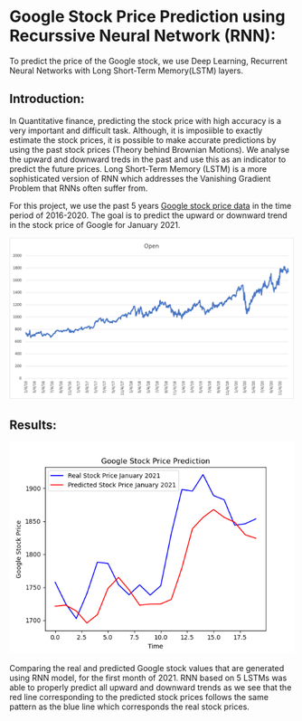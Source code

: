# Google Stock Price Prediction using Recurssive Neural Network (RNN):
 To predict the price of the Google stock, we use Deep Learning, Recurrent Neural Networks with Long Short-Term Memory(LSTM) layers.
 
 ## Introduction:
 
 In Quantitative finance, predicting the stock price with high accuracy is a very important and difficult task. Although, it is imposiible to exactly 
estimate the stock prices, it is possible to make accurate predictions by using the past stock prices (Theory behind Brownian Motions). We analyse the upward and downward treds
in the past and use this as an indicator to predict the future prices. Long Short-Term Memory (LSTM) is a more sophisticated version of RNN which addresses the Vanishing Gradient Problem that RNNs often suffer from.

For this project, we use the past 5 years [Google stock price data](https://github.com/srikanthv0610/Google-Stock-Price-Prediction_Recurssive-Neural-Network-RNN-/tree/main/Dataset) in the time period of 2016-2020. The goal is to predict the upward or downward trend in the stock price of Google for January 2021.

![Image](https://github.com/srikanthv0610/Google-Stock-Price-Prediction_Recurssive-Neural-Network-RNN-/blob/main/Plots/Google%20Stock%20Price%20Development.png)

## Results:

![Image2](https://github.com/srikanthv0610/Google-Stock-Price-Prediction_Recurssive-Neural-Network-RNN-/blob/main/Plots/Figure_1.png)

Comparing the real and predicted Google stock values that are generated using RNN model, for the first month of 2021. RNN based on 5 LSTMs was able to properly predict all upward and downward trends as we see that the red line corresponding to the predicted stock prices follows the same pattern as the blue line which corresponds the real stock prices.


